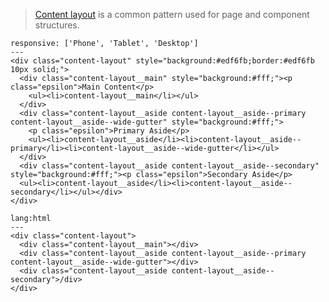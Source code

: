 > [Content layout][content layout] is a common pattern used for page and component structures.  

```html|no-source
responsive: ['Phone', 'Tablet', 'Desktop']
---
<div class="content-layout" style="background:#edf6fb;border:#edf6fb 10px solid;">
  <div class="content-layout__main" style="background:#fff;"><p class="epsilon">Main Content</p>
    <ul><li>content-layout__main</li></ul>
  </div>
  <div class="content-layout__aside content-layout__aside--primary content-layout__aside--wide-gutter" style="background:#fff;">
    <p class="epsilon">Primary Aside</p>
    <ul><li>content-layout__aside</li><li>content-layout__aside--primary</li><li>content-layout__aside--wide-gutter</li></ul>
  </div>
  <div class="content-layout__aside content-layout__aside--secondary" style="background:#fff;"><p class="epsilon">Secondary Aside</p>
  <ul><li>content-layout__aside</li><li>content-layout__aside--secondary</li></ul></div>
</div>
```
```code|collapsed
lang:html
---
<div class="content-layout">
  <div class="content-layout__main"></div>
  <div class="content-layout__aside content-layout__aside--primary content-layout__aside--wide-gutter"></div>
  <div class="content-layout__aside content-layout__aside--secondary">/div>
</div>
```

[content layout]: https://bitbucket.org/sq360_sysadmin/yale-som-theme/src/master/scss/layout/_content-layout.scss
